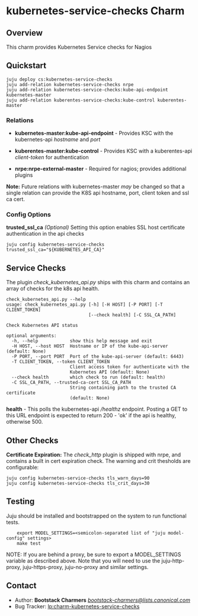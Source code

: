 # kubernetes-service-checks Charm

Overview
--------

This charm provides Kubernetes Service checks for Nagios

Quickstart
----------

    juju deploy cs:kubernetes-service-checks
    juju add-relation kubernetes-service-checks nrpe
    juju add-relation kubernetes-service-checks:kube-api-endpoint kubernetes-master
    juju add-relation kuberentes-service-checks:kube-control kuberentes-master
    



### Relations

* **kubernetes-master:kube-api-endpoint** - Provides KSC with the kubernetes-api *hostname* and *port*

* **kuberentes-master:kube-control** - Provides KSC with a kuberentes-api *client-token* for authentication

* **nrpe:nrpe-external-master** - Required for nagios; provides additional plugins 


**Note:** Future relations with kubernetes-master *may* be changed so that a 
single relation can provide the K8S api hostname, port, client token and ssl ca
cert.

### Config Options

**trusted_ssl_ca** *(Optional)* Setting this option enables SSL host 
certificate authentication in the api checks
    
    juju config kubernetes-service-checks trusted_ssl_ca="${KUBERNETES_API_CA}"


Service Checks
--------------
The plugin *check_kubernetes_api.py* ships with this charm and contains an array of checks for the k8s api health.

```
check_kubernetes_api.py --help
usage: check_kubernetes_api.py [-h] [-H HOST] [-P PORT] [-T CLIENT_TOKEN]
                               [--check health] [-C SSL_CA_PATH]

Check Kubernetes API status

optional arguments:
  -h, --help            show this help message and exit
  -H HOST, --host HOST  Hostname or IP of the kube-api-server (default: None)
  -P PORT, --port PORT  Port of the kube-api-server (default: 6443)
  -T CLIENT_TOKEN, --token CLIENT_TOKEN
                        Client access token for authenticate with the
                        Kubernetes API (default: None)
  --check health        which check to run (default: health)
  -C SSL_CA_PATH, --trusted-ca-cert SSL_CA_PATH
                        String containing path to the trusted CA certificate
                        (default: None)

```

**health** - This polls the kubernetes-api */healthz* endpoint. Posting a GET to this URL endpoint is expected to 
return 200 - 'ok' if the api is healthy, otherwise 500.  


Other Checks
------------

**Certificate Expiration:** The *check_http* plugin is shipped with nrpe, and contains a built in cert expiration check. The warning and crit 
thesholds are configurable:

    juju config kubernetes-service-checks tls_warn_days=90
    juju config kubernetes-service-checks tls_crit_days=30

Testing
-------

Juju should be installed and bootstrapped on the system to run functional tests.


```
    export MODEL_SETTINGS=<semicolon-separated list of "juju model-config" settings>
    make test
```

NOTE: If you are behind a proxy, be sure to export a MODEL_SETTINGS variable as
described above. Note that you will need to use the juju-http-proxy, juju-https-proxy, juju-no-proxy 
and similar settings.

Contact
-------
 - Author: **Bootstack Charmers** *<bootstack-charmers@lists.canonical.com>*
 - Bug Tracker: [lp:charm-kubernetes-service-checks](https://launchpad.net/charm-kubernetes-service-checks)
